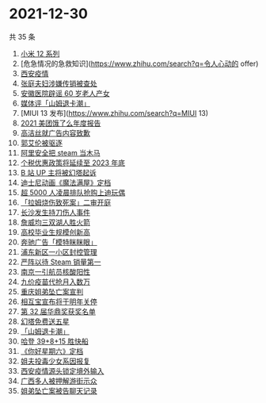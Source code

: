 # 2021-12-30

共 35 条

<!-- BEGIN -->
<!-- 最后更新时间 Thu Dec 30 2021 16:08:55 GMT+0800 (China Standard Time) -->

1. [小米 12 系列](https://www.zhihu.com/search?q=小米12)
1. [危急情况的急救知识](https://www.zhihu.com/search?q=令人心动的 offer)
1. [西安疫情](https://www.zhihu.com/search?q=西安疫情)
1. [张庭夫妇涉嫌传销被查处](https://www.zhihu.com/search?q=张庭)
1. [安徽医院辟谣 60 岁老人产女](https://www.zhihu.com/search?q=安徽医院辟谣)
1. [媒体评「山姆退卡潮」](https://www.zhihu.com/search?q=山姆退卡潮)
1. [MIUI 13 发布](https://www.zhihu.com/search?q=MIUI 13)
1. [2021 美团饿了么年度报告](https://www.zhihu.com/search?q=美团年度报告)
1. [高洁丝就广告内容致歉](https://www.zhihu.com/search?q=高洁丝)
1. [郭艾伦被驱逐](https://www.zhihu.com/search?q=郭艾伦被驱逐)
1. [阿里安全把 steam 当木马](https://www.zhihu.com/search?q=steam)
1. [个税优惠政策将延续至 2023 年底](https://www.zhihu.com/search?q=个人所得税优惠政策)
1. [B 站 UP 主将被幻塔起诉](https://www.zhihu.com/search?q=幻塔)
1. [迪士尼动画《魔法满屋》定档](https://www.zhihu.com/search?q=魔法满屋)
1. [超 5000 人凌晨排队抢购上迪玩偶](https://www.zhihu.com/search?q=上海迪士尼)
1. [「拉姆烧伤致死案」二审开庭](https://www.zhihu.com/search?q=女主播拉姆)
1. [长沙发生持刀伤人事件](https://www.zhihu.com/search?q=长沙持刀伤人)
1. [詹威均三双湖人胜火箭](https://www.zhihu.com/search?q=湖人)
1. [高校毕业生规模创新高](https://www.zhihu.com/search?q=高校毕业生规模)
1. [奔驰广告「模特眯眯眼」](https://www.zhihu.com/search?q=奔驰广告模特)
1. [浦东新区一小区封控管理](https://www.zhihu.com/search?q=上海小区封控)
1. [严阵以待 Steam 销量第一](https://www.zhihu.com/search?q=严阵以待)
1. [南京一引航员核酸阳性](https://www.zhihu.com/search?q=南京疫情)
1. [九价疫苗代抢月入数万](https://www.zhihu.com/search?q=九价代抢)
1. [重庆姐弟坠亡案宣判](https://www.zhihu.com/search?q=重庆姐弟坠亡案)
1. [相互宝宣布将于明年关停](https://www.zhihu.com/search?q=相互宝)
1. [第 32 届华鼎奖获奖名单](https://www.zhihu.com/search?q=华鼎奖)
1. [幻塔免费送五星](https://www.zhihu.com/search?q=幻塔送五星)
1. [「山姆退卡潮」](https://www.zhihu.com/search?q=山姆退卡)
1. [哈登 39+8+15 胜快船](https://www.zhihu.com/search?q=篮网)
1. [《你好星期六》定档](https://www.zhihu.com/search?q=你好星期六)
1. [姐夫投毒少女系因报复](https://www.zhihu.com/search?q=姐夫投毒)
1. [西安疫情源头锁定境外输入](https://www.zhihu.com/search?q=西安疫情源头)
1. [广西多人被押解游街示众](https://www.zhihu.com/search?q=广西游街示众)
1. [姐弟坠亡案被告聊天记录](https://www.zhihu.com/search?q=姐弟坠亡案)

<!-- END -->

